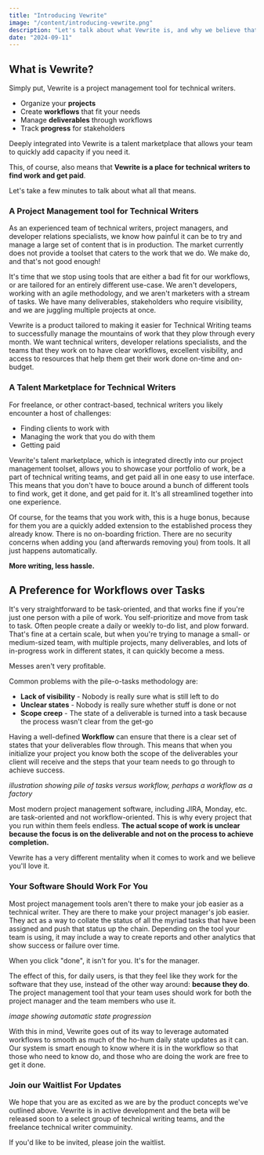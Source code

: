 ```yaml
---
title: "Introducing Vewrite"
image: "/content/introducing-vewrite.png"
description: "Let's talk about what Vewrite is, and why we believe that is has a place in the market."
date: "2024-09-11"
---
```


## What is Vewrite? 

Simply put, Vewrite is a project management tool for technical writers. 

- Organize your **projects**
- Create **workflows** that fit your needs
- Manage **deliverables** through workflows
- Track **progress** for stakeholders

Deeply integrated into Vewrite is a talent marketplace that allows your team to quickly add capacity if you need it. 

This, of course, also means that **Vewrite is a place for technical writers to find work and get paid**.

Let's take a few minutes to talk about what all that means.

### A Project Management tool for Technical Writers

As an experienced team of technical writers, project managers, and developer relations specialists, we know how painful it can be to try and manage a large set of content that is in production. The market currently does not provide a toolset that caters to the work that we do. We make do, and that's not good enough!

It's time that we stop using tools that are either a bad fit for our workflows, or are tailored for an entirely different use-case. We aren't developers, working with an agile methodology, and we aren't marketers with a stream of tasks. We have many deliverables, stakeholders who require visibility, and we are juggling multiple projects at once.

Vewrite is a product tailored to making it easier for Technical Writing teams to successfully manage the mountains of work that they plow through every month. We want technical writers, developer relations specialists, and the teams that they work on to have clear workflows, excellent visibility, and access to resources that help them get their work done on-time and on-budget.

### A Talent Marketplace for Technical Writers

For freelance, or other contract-based, technical writers you likely encounter a host of challenges:

- Finding clients to work with
- Managing the work that you do with them
- Getting paid

Vewrite's talent marketplace, which is integrated directly into our project management toolset, allows you to showcase your portfolio of work, be a part of technical writing teams, and get paid all in one easy to use interface. This means that you don't have to bouce around a bunch of different tools to find work, get it done, and get paid for it. It's all streamlined together into one experience.

Of course, for the teams that you work with, this is a huge bonus, because for them you are a quickly added extension to the established process they already know. There is no on-boarding friction. There are no security concerns when adding you (and afterwards removing you) from tools. It all just happens automatically. 

**More writing, less hassle.**


## A Preference for Workflows over Tasks

It's very straightforward to be task-oriented, and that works fine if you're just one person with a pile of work. You self-prioritize and move from task to task. Often people create a daily or weekly to-do list, and plow forward.  That's fine at a certain scale, but when you're trying to manage a small- or medium-sized team, with multiple projects, many deliverables, and lots of in-progress work in different states, it can quickly become a mess. 

Messes aren't very profitable.

Common problems with the pile-o-tasks methodology are:

- **Lack of visibility** - Nobody is really sure what is still left to do
- **Unclear states** - Nobody is really sure whether stuff is done or not
- **Scope creep** - The state of a deliverable is turned into a task because the process wasn't clear from the get-go

Having a well-defined **Workflow** can ensure that there is a clear set of states that your deliverables flow through. This means that when you initialize your project you know both the scope of the deliverables your client will receive and the steps that your team needs to go through to achieve success.

_illustration showing pile of tasks versus workflow, perhaps a workflow as a factory_

Most modern project management software, including JIRA, Monday, etc. are task-oriented and not workflow-oriented. This is why every project that you run within them feels endless. **The actual scope of work is unclear because the focus is on the deliverable and not on the process to achieve completion.**

Vewrite has a very different mentality when it comes to work and we believe you'll love it.

### Your Software Should Work For You

Most project management tools aren't there to make your job easier as a technical writer. They are there to make your project manager's job easier. They act as a way to collate the status of all the myriad tasks that have been assigned and push that status up the chain. Depending on the tool your team is using, it may include a way to create reports and other analytics that show success or failure over time.

When you click "done", it isn't for you. It's for the manager.

The effect of this, for daily users, is that they feel like they work for the software that they use, instead of the other way around: **because they do**. The project management tool that your team uses should work for both the project manager and the team members who use it.

_image showing automatic state progression_

With this in mind, Vewrite goes out of its way to leverage automated workflows to smooth as much of the ho-hum daily state updates as it can. Our system is smart enough to know where it is in the workflow so that those who need to know do, and those who are doing the work are free to get it done.

### Join our Waitlist For Updates

We hope that you are as excited as we are by the product concepts we've outlined above. Vewrite is in active development and the beta will be released soon to a select group of technical writing teams, and the freelance technical writer commuinity. 

If you'd like to be invited, please join the waitlist.